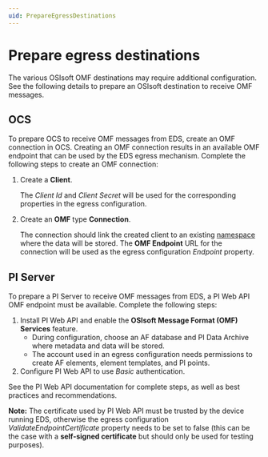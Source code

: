 ```yaml
---
uid: PrepareEgressDestinations
---
```


# Prepare egress destinations

The various OSIsoft OMF destinations may require additional configuration. See the following details to prepare an OSIsoft destination to receive OMF messages. 

## OCS

To prepare OCS to receive OMF messages from EDS, create an OMF connection in OCS. Creating an OMF connection results in an available OMF endpoint that can be used by the EDS egress mechanism. Complete the following steps to create an OMF connection:

1. Create a **Client**.
   
   The *Client Id* and *Client Secret* will be used for the corresponding properties in the egress configuration.
   
2. Create an **OMF** type **Connection**.
   
   The connection should link the created client to an existing [namespace](xref:https://ocs-docs.osisoft.com/Documentation/Management/Account_Namespace_1.html) where the data will be stored.
   The **OMF Endpoint** URL for the connection will be used as the egress configuration *Endpoint* property.

## PI Server

To prepare a PI Server to receive OMF messages from EDS, a PI Web API OMF endpoint must be available. Complete the following steps:

1. Install PI Web API and enable the **OSIsoft Message Format (OMF) Services** feature.
    - During configuration, choose an AF database and PI Data Archive where metadata and data will be stored.
    - The account used in an egress configuration needs permissions to create AF elements, element templates, and PI points.
2. Configure PI Web API to use *Basic* authentication.

 See the PI Web API documentation for complete steps, as well as best practices and recommendations.

**Note:**  The certificate used by PI Web API must be trusted by the device running EDS, otherwise the egress configuration *ValidateEndpointCertificate* property needs to be set to false (this can be the case with a **self-signed certificate** but should only be used for testing purposes).
